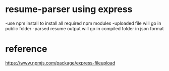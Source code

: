 # resume-parser using express 
-use npm install to install all required npm modules
-uploaded file will go in public folder
-parsed resume output will go in compiled folder in json format
# reference
https://www.npmjs.com/package/express-fileupload
